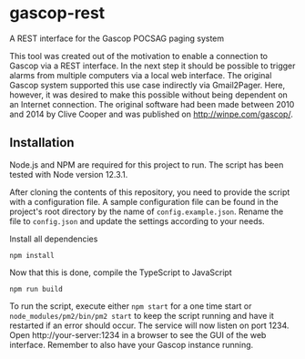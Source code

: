 # gascop-rest
A REST interface for the Gascop POCSAG paging system

This tool was created out of the motivation to enable a connection to Gascop via a REST interface. In the next step it should be possible to trigger alarms from multiple computers via a local web interface. The original Gascop system supported this use case indirectly via Gmail2Pager. Here, however, it was desired to make this possible without being dependent on an Internet connection.
The original software had been made between 2010 and 2014 by Clive Cooper and was published on http://winpe.com/gascop/.

## Installation
Node.js and NPM are required for this project to run. The script has been tested with Node version 12.3.1.

After cloning the contents of this repository, you need to provide the script with a configuration file. A sample configuration file can be found in the project's root directory by the name of `config.example.json`. Rename the file to `config.json` and update the settings according to your needs.

Install all dependencies
```
npm install
```
Now that this is done, compile the TypeScript to JavaScript
```
npm run build
```
To run the script, execute either `npm start` for a one time start or `node_modules/pm2/bin/pm2 start` to keep the script running and have it restarted if an error should occur.
The service will now listen on port 1234. Open http://your-server:1234 in a browser to see the GUI of the web interface. Remember to also have your Gascop instance running.